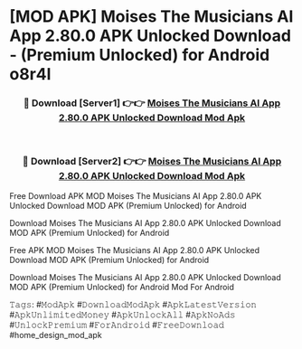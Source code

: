# [MOD APK] Moises The Musicians AI App 2.80.0 APK Unlocked Download - (Premium Unlocked) for Android o8r4l



<div align="center">
<h3>🔴 Download [Server1] 👉👉 <a href="https://momento.my/?title=Moises_The_Musicians_AI_App_2.80.0_APK_Unlocked_Download">Moises The Musicians AI App 2.80.0 APK Unlocked Download Mod Apk</a></h3><br>

<h3>🔴 Download [Server2] 👉👉 <a href="https://momento.my/?title=Moises_The_Musicians_AI_App_2.80.0_APK_Unlocked_Download">Moises The Musicians AI App 2.80.0 APK Unlocked Download Mod Apk</a></h3>
</div>



Free Download APK MOD Moises The Musicians AI App 2.80.0 APK Unlocked Download MOD APK (Premium Unlocked) for Android

Download Moises The Musicians AI App 2.80.0 APK Unlocked Download MOD APK (Premium Unlocked) for Android

Free APK MOD Moises The Musicians AI App 2.80.0 APK Unlocked Download MOD APK (Premium Unlocked) for Android

Download Moises The Musicians AI App 2.80.0 APK Unlocked Download MOD APK (Premium Unlocked) for Android Mod For Android

𝚃𝚊𝚐𝚜: #𝙼𝚘𝚍𝙰𝚙𝚔 #𝙳𝚘𝚠𝚗𝚕𝚘𝚊𝚍𝙼𝚘𝚍𝙰𝚙𝚔 #𝙰𝚙𝚔𝙻𝚊𝚝𝚎𝚜𝚝𝚅𝚎𝚛𝚜𝚒𝚘𝚗 #𝙰𝚙𝚔𝚄𝚗𝚕𝚒𝚖𝚒𝚝𝚎𝚍𝙼𝚘𝚗𝚎𝚢 #𝙰𝚙𝚔𝚄𝚗𝚕𝚘𝚌𝚔𝙰𝚕𝚕 #𝙰𝚙𝚔𝙽𝚘𝙰𝚍𝚜 #𝚄𝚗𝚕𝚘𝚌𝚔𝙿𝚛𝚎𝚖𝚒𝚞𝚖 #𝙵𝚘𝚛𝙰𝚗𝚍𝚛𝚘𝚒𝚍 #𝙵𝚛𝚎𝚎𝙳𝚘𝚠𝚗𝚕𝚘𝚊𝚍 #home_design_mod_apk
